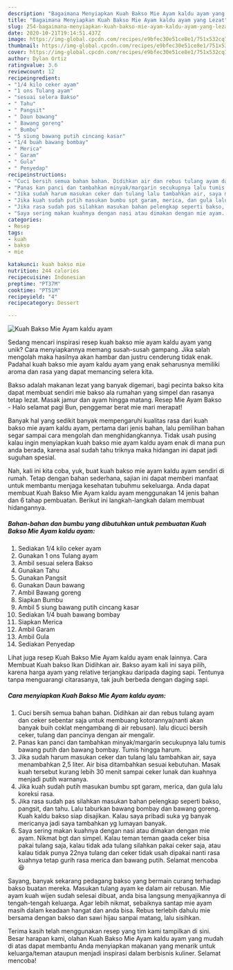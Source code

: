 ```yaml
---
description: "Bagaimana Menyiapkan Kuah Bakso Mie Ayam kaldu ayam yang Lezat"
title: "Bagaimana Menyiapkan Kuah Bakso Mie Ayam kaldu ayam yang Lezat"
slug: 254-bagaimana-menyiapkan-kuah-bakso-mie-ayam-kaldu-ayam-yang-lezat
date: 2020-10-21T19:14:51.437Z
image: https://img-global.cpcdn.com/recipes/e9bfec30e51ce8e1/751x532cq70/kuah-bakso-mie-ayam-kaldu-ayam-foto-resep-utama.jpg
thumbnail: https://img-global.cpcdn.com/recipes/e9bfec30e51ce8e1/751x532cq70/kuah-bakso-mie-ayam-kaldu-ayam-foto-resep-utama.jpg
cover: https://img-global.cpcdn.com/recipes/e9bfec30e51ce8e1/751x532cq70/kuah-bakso-mie-ayam-kaldu-ayam-foto-resep-utama.jpg
author: Dylan Ortiz
ratingvalue: 3.6
reviewcount: 12
recipeingredient:
- "1/4 kilo ceker ayam"
- "1 ons Tulang ayam"
- "sesuai selera Bakso"
- " Tahu"
- " Pangsit"
- " Daun bawang"
- " Bawang goreng"
- " Bumbu"
- "5 siung bawang putih cincang kasar"
- "1/4 buah bawang bombay"
- " Merica"
- " Garam"
- " Gula"
- " Penyedap"
recipeinstructions:
- "Cuci bersih semua bahan bahan. Didihkan air dan rebus tulang ayam dan ceker sebentar saja untuk membuang kotorannya(nanti akan banyak buih coklat mengambang di air rebusan). lalu dicuci bersih ceker, tulang dan pancinya dengan air mengalir."
- "Panas kan panci dan tambahkan minyak/margarin secukupnya lalu tumis bawang putih dan bawang bombay. Tumis hingga harum."
- "Jika sudah harum masukan ceker dan tulang lalu tambahkan air, saya menambahkan 2,5 liter. Air bisa ditambahkan sesuai kebutuhan. Masak kuah tersebut kurang lebih 30 menit sampai ceker lunak dan kuahnya menjadi putih warnanya."
- "Jika kuah sudah putih masukan bumbu spt garam, merica, dan gula lalu koreksi rasa."
- "Jika rasa sudah pas silahkan masukan bahan pelengkap seperti bakso, pangsit, dan tahu. Lalu taburkan bawang bombay dan bawang goreng. Kuah kaldu bakso siap disajikan. Kalau saya pribadi suka yg banyak mericanya jadi saya tambahkan yg lumayan banyak."
- "Saya sering makan kuahnya dengan nasi atau dimakan dengan mie ayam. Nikmat bgt dan simpel. Kalau teman teman gaada ceker bisa pakai tulang saja, kalau tidak ada tulang silahkan pakai ceker saja, atau kalau tidak punya 22nya tulang dan ceker tidak usah dipakai nanti rasa kuahnya tetap gurih rasa merica dan bawang putih. Selamat mencoba 😆"
categories:
- Resep
tags:
- kuah
- bakso
- mie

katakunci: kuah bakso mie 
nutrition: 244 calories
recipecuisine: Indonesian
preptime: "PT37M"
cooktime: "PT51M"
recipeyield: "4"
recipecategory: Dessert

---
```



![Kuah Bakso Mie Ayam kaldu ayam](https://img-global.cpcdn.com/recipes/e9bfec30e51ce8e1/751x532cq70/kuah-bakso-mie-ayam-kaldu-ayam-foto-resep-utama.jpg)

Sedang mencari inspirasi resep kuah bakso mie ayam kaldu ayam yang unik? Cara menyiapkannya memang susah-susah gampang. Jika salah mengolah maka hasilnya akan hambar dan justru cenderung tidak enak. Padahal kuah bakso mie ayam kaldu ayam yang enak seharusnya memiliki aroma dan rasa yang dapat memancing selera kita.

Bakso adalah makanan lezat yang banyak digemari, bagi pecinta bakso kita dapat membuat sendiri mie bakso ala rumahan yang simpel dan rasanya tetap lezat. Masak jamur dan ayam hingga matang. Resep Mie Ayam Bakso - Halo selamat pagi Bun, penggemar berat mie mari merapat!

Banyak hal yang sedikit banyak mempengaruhi kualitas rasa dari kuah bakso mie ayam kaldu ayam, pertama dari jenis bahan, lalu pemilihan bahan segar sampai cara mengolah dan menghidangkannya. Tidak usah pusing kalau ingin menyiapkan kuah bakso mie ayam kaldu ayam enak di mana pun anda berada, karena asal sudah tahu triknya maka hidangan ini dapat jadi suguhan spesial.


Nah, kali ini kita coba, yuk, buat kuah bakso mie ayam kaldu ayam sendiri di rumah. Tetap dengan bahan sederhana, sajian ini dapat memberi manfaat untuk membantu menjaga kesehatan tubuhmu sekeluarga. Anda dapat membuat Kuah Bakso Mie Ayam kaldu ayam menggunakan 14 jenis bahan dan 6 tahap pembuatan. Berikut ini langkah-langkah dalam membuat hidangannya.

<!--inarticleads1-->

##### Bahan-bahan dan bumbu yang dibutuhkan untuk pembuatan Kuah Bakso Mie Ayam kaldu ayam:

1. Sediakan 1/4 kilo ceker ayam
1. Gunakan 1 ons Tulang ayam
1. Ambil sesuai selera Bakso
1. Gunakan  Tahu
1. Gunakan  Pangsit
1. Gunakan  Daun bawang
1. Ambil  Bawang goreng
1. Siapkan  Bumbu
1. Ambil 5 siung bawang putih cincang kasar
1. Sediakan 1/4 buah bawang bombay
1. Siapkan  Merica
1. Ambil  Garam
1. Ambil  Gula
1. Sediakan  Penyedap


Lihat juga resep Kuah Bakso Mie Ayam kaldu ayam enak lainnya. Cara Membuat Kuah bakso Ikan Didihkan air. Bakso ayam kali ini saya pilih, karena harga ayam yang relative terjangkau daripada daging sapi. Tentunya tanpa menguarangi citarasanya, tak jauh berbeda dengan daging sapi. 

<!--inarticleads2-->

##### Cara menyiapkan Kuah Bakso Mie Ayam kaldu ayam:

1. Cuci bersih semua bahan bahan. Didihkan air dan rebus tulang ayam dan ceker sebentar saja untuk membuang kotorannya(nanti akan banyak buih coklat mengambang di air rebusan). lalu dicuci bersih ceker, tulang dan pancinya dengan air mengalir.
1. Panas kan panci dan tambahkan minyak/margarin secukupnya lalu tumis bawang putih dan bawang bombay. Tumis hingga harum.
1. Jika sudah harum masukan ceker dan tulang lalu tambahkan air, saya menambahkan 2,5 liter. Air bisa ditambahkan sesuai kebutuhan. Masak kuah tersebut kurang lebih 30 menit sampai ceker lunak dan kuahnya menjadi putih warnanya.
1. Jika kuah sudah putih masukan bumbu spt garam, merica, dan gula lalu koreksi rasa.
1. Jika rasa sudah pas silahkan masukan bahan pelengkap seperti bakso, pangsit, dan tahu. Lalu taburkan bawang bombay dan bawang goreng. Kuah kaldu bakso siap disajikan. Kalau saya pribadi suka yg banyak mericanya jadi saya tambahkan yg lumayan banyak.
1. Saya sering makan kuahnya dengan nasi atau dimakan dengan mie ayam. Nikmat bgt dan simpel. Kalau teman teman gaada ceker bisa pakai tulang saja, kalau tidak ada tulang silahkan pakai ceker saja, atau kalau tidak punya 22nya tulang dan ceker tidak usah dipakai nanti rasa kuahnya tetap gurih rasa merica dan bawang putih. Selamat mencoba 😆


Sayang, banyak sekarang pedagang bakso yang bermain curang terhadap bakso buatan mereka. Masukan tulang ayam ke dalam air rebusan. Mie ayam kuah wijen sudah selesai dibuat, anda bisa langsung menyajikannya di tengah-tengah keluarga. Agar lebih nikmat, sebaiknya santap mie ayam masih dalam keadaan hangat dan anda bisa. Rebus terlebih dahulu mie bersama dengan bakso dan sawi hijau sanpai matang, lalu sisihkan. 

Terima kasih telah menggunakan resep yang tim kami tampilkan di sini. Besar harapan kami, olahan Kuah Bakso Mie Ayam kaldu ayam yang mudah di atas dapat membantu Anda menyiapkan makanan yang menarik untuk keluarga/teman ataupun menjadi inspirasi dalam berbisnis kuliner. Selamat mencoba!

